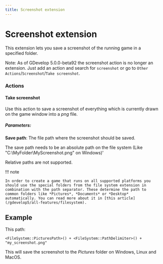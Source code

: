 ```yaml
---
title: Screenshot extension
---
```

# Screenshot extension

This extension lets you save a screenshot of the running game in a specified folder.

Note: As of GDevelop 5.0.0-beta92 the screenshot action is no longer an extension. Just add an action and search for `screenshot` or go to `Other Actions`/`Screenshot`/`Take screenshot`.

### Actions

#### Take screenshot

Use this action to save a screenshot of everything which is currently drawn on the game window into a *png* file.

##### Parameters:

**Save path**: The file path where the screenshot should be saved.

The save path needs to be an absolute path on the file system (Like "C:\MyFolder\MyScreenshot.png" on Windows)'

Relative paths are not supported.

!!! note

    In order to create a game that runs on all supported platforms you should use the special folders from the file system extension in combination with the path separator. These determine the path to common folders like *Pictures*, *Documents* or *Desktop* automatically. You can read more about it in [this article](/gdevelop5/all-features/filesystem). 

## Example

This path:

``` <FileSystem::PicturesPath>() + <FileSystem::PathDelimiter>() + "my_screenshot.png" ```

This will save the screenshot to the *Pictures* folder on Windows, Linux and MacOS.
